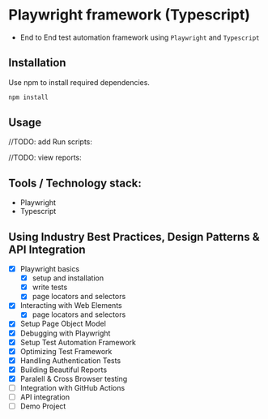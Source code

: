 # Playwright framework (Typescript)

- End to End test automation framework using `Playwright` and `Typescript`


## Installation

Use npm to install required dependencies.

```bash
npm install
```

## Usage

//TODO: add Run scripts:

//TODO: view reports:


## Tools / Technology stack:
- Playwright
- Typescript

## Using Industry Best Practices, Design Patterns & API Integration

- [x] Playwright basics
    - [x] setup and installation 
    - [x] write tests
    - [x] page locators and selectors
- [x] Interacting with Web Elements
    - [x] page locators and selectors
- [x] Setup Page Object Model
- [x] Debugging with Playwright
- [x] Setup Test Automation Framework
- [x] Optimizing Test Framework
- [x] Handling Authentication Tests
- [x] Building Beautiful Reports
- [x] Paralell & Cross Browser testing
- [ ] Integration with GitHub Actions
- [ ] API integration
- [ ] Demo Project